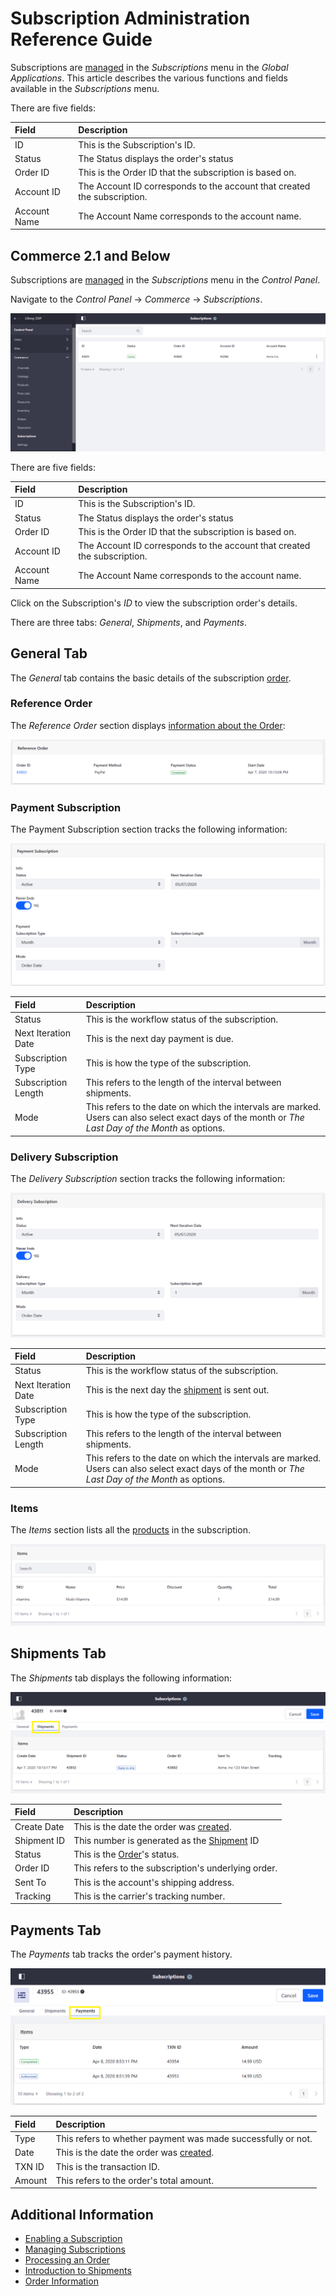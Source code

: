 # Subscription Administration Reference Guide

Subscriptions are [managed](./managing-subscriptions.md) in the _Subscriptions_ menu in the _Global Applications_. This article describes the various functions and fields available in the _Subscriptions_ menu.

There are five fields:

| Field | Description |
| :--- | :--- |
| ID | This is the Subscription's ID. |
| Status | The Status displays the order's status |
| Order ID | This is the Order ID that the subscription is based on. |
| Account ID | The Account ID corresponds to the account that created the subscription. |
| Account Name | The Account Name corresponds to the account name.|

## Commerce 2.1 and Below

Subscriptions are [managed](./managing-subscriptions.md) in the _Subscriptions_ menu in the _Control Panel_.

Navigate to the _Control Panel_ &rarr; _Commerce_ &rarr; _Subscriptions_.

![Subscriptions Management](./subscription-administration-reference-guide/images/01.png)

There are five fields:

| Field | Description |
| :--- | :--- |
| ID | This is the Subscription's ID. |
| Status | The Status displays the order's status |
| Order ID | This is the Order ID that the subscription is based on. |
| Account ID | The Account ID corresponds to the account that created the subscription. |
| Account Name | The Account Name corresponds to the account name.|

Click on the Subscription's _ID_ to view the subscription order's details.

<!--Need to finish this for Commerce 3.0; blocked by https://issues.liferay.com/browse/COMMERCE-4813 -->

There are three tabs: _General_, _Shipments_, and _Payments_.

## General Tab

The _General_ tab contains the basic details of the subscription [order](../orders/processing-an-order.md).

### Reference Order

The _Reference Order_ section displays [information about the Order](../orders/order-information.md):

![Payments section](./subscription-administration-reference-guide/images/02.png)

### Payment Subscription

The Payment Subscription section tracks the following information:

![Reference](./subscription-administration-reference-guide/images/03.png)

| Field | Description |
| :--- | :--- |
| Status | This is the workflow status of the subscription. |
| Next Iteration Date | This is the next day payment is due. |
| Subscription Type | This is how the type of the subscription. |
| Subscription Length | This refers to the length of the interval between shipments. |
| Mode | This refers to the date on which the intervals are marked. Users can also select exact days of the month or _The Last Day of the Month_ as options.  |

### Delivery Subscription

The _Delivery Subscription_ section tracks the following information:

![Delivery](./subscription-administration-reference-guide/images/04.png)

| Field | Description |
| :--- | :--- |
| Status | This is the workflow status of the subscription. |
| Next Iteration Date | This is the next day the [shipment](../shipments/introduction-to-shipments.md) is sent out. |
| Subscription Type | This is how the type of the subscription. |
| Subscription Length | This refers to the length of the interval between shipments. |
| Mode | This refers to the date on which the intervals are marked. Users can also select exact days of the month or _The Last Day of the Month_ as options.  |

### Items

The _Items_ section lists all the [products](../../product-management/creating-and-managing-products/products/products-overview.md) in the subscription.

![Items](./subscription-administration-reference-guide/images/05.png)

## Shipments Tab

The _Shipments_ tab displays the following information:

![Shipments](./subscription-administration-reference-guide/images/06.png)

| Field | Description |
| :--- | :--- |
| Create Date | This is the date the order was [created](../orders/processing-an-order.md). |
| Shipment ID | This number is generated as the [Shipment](../shipments/introduction-to-shipments.md) ID |
| Status | This is the [Order](../orders/orders-menu-reference-guide.md)'s status. |
| Order ID | This refers to the subscription's underlying order. |
| Sent To | This is the account's shipping address. |
| Tracking | This is the carrier's tracking number. |

## Payments Tab

The _Payments_ tab tracks the order's payment history.

![Items](./subscription-administration-reference-guide/images/07.png)

| Field | Description |
| :--- | :--- |
| Type | This refers to whether payment was made successfully or not. |
| Date | This is the date the order was [created](../orders/processing-an-order.md). |
| TXN ID | This is the transaction ID. |
| Amount | This refers to the order's total amount. |

## Additional Information

* [Enabling a Subscription](../../product-management/creating-and-managing-products/products/enabling-subscriptions-for-a-product.md)
* [Managing Subscriptions](./managing-subscriptions.md)
* [Processing an Order](../orders/processing-an-order.md)
* [Introduction to Shipments](../shipments/introduction-to-shipments.md)
* [Order Information](../orders/order-information.md)
